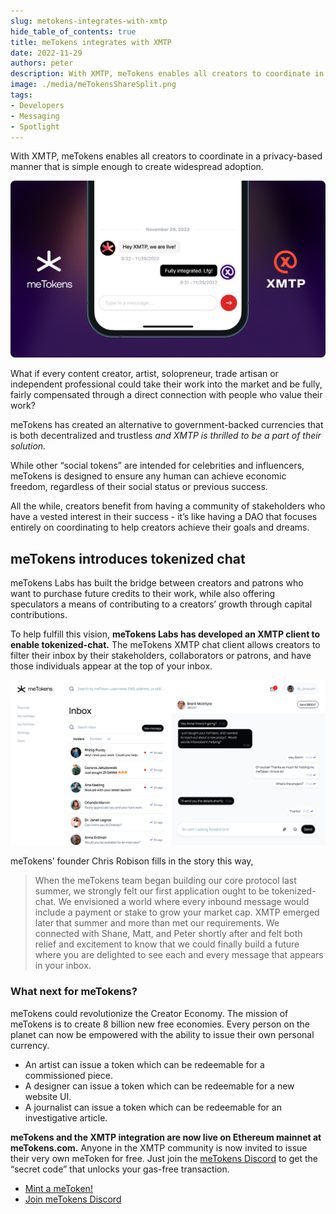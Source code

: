 ```yaml
---
slug: metokens-integrates-with-xmtp
hide_table_of_contents: true
title: meTokens integrates with XMTP
date: 2022-11-29
authors: peter
description: With XMTP, meTokens enables all creators to coordinate in a privacy-based manner that is simple enough to create widespread adoption.
image: ./media/meTokensShareSplit.png
tags:
- Developers
- Messaging
- Spotlight
---
```


With XMTP, meTokens enables all creators to coordinate in a privacy-based manner that is simple enough to create widespread adoption.

![](media/meTokensShareSplit.png)

<!--truncate-->

What if every content creator, artist, solopreneur, trade artisan or independent professional could take their work into the market and be fully, fairly compensated through a direct connection with people who value their work?

meTokens has created an alternative to government-backed currencies that is both decentralized and trustless _and XMTP is thrilled to be a part of their solution._

While other “social tokens” are intended for celebrities and influencers, meTokens is designed to ensure any human can achieve economic freedom, regardless of their social status or previous success.

All the while, creators benefit from having a community of stakeholders who have a vested interest in their success - it’s like having a DAO that focuses entirely on coordinating to help creators achieve their goals and dreams.


## meTokens introduces tokenized chat

meTokens Labs has built the bridge between creators and patrons who want to purchase future credits to their work, while also offering speculators a means of contributing to a creators’ growth through capital contributions.

To help fulfill this vision, **meTokens Labs has developed an XMTP client to enable tokenized-chat.** The meTokens XMTP chat client allows creators to filter their inbox by their stakeholders, collaborators or patrons, and have those individuals appear at the top of your inbox.

![](media/pasted-image-0.png)

meTokens’ founder Chris Robison fills in the story this way,

>When the meTokens team began building our core protocol last summer, we strongly felt our first application ought to be tokenized-chat. We envisioned a world where every inbound message would include a payment or stake to grow your market cap. XMTP emerged later that summer and more than met our requirements. We connected with Shane, Matt, and Peter shortly after and felt both relief and excitement to know that we could finally build a future where you are delighted to see each and every message that appears in your inbox.


### What next for meTokens?

meTokens could revolutionize the Creator Economy. The mission of meTokens is to create 8 billion new free economies. Every person on the planet can now be empowered with the ability to issue their own personal currency.

- An artist can issue a token which can be redeemable for a commissioned piece.
- A designer can issue a token which can be redeemable for a new website UI.
- A journalist can issue a token which can be redeemable for an investigative article.

**meTokens and the XMTP integration are now live on Ethereum mainnet at meTokens.com.** Anyone in the XMTP community is now invited to issue their very own meToken for free. Just join the [meTokens Discord](https://discord.gg/CuXRv5Hmk4) to get the “secret code” that unlocks your gas-free transaction.

- [Mint a meToken!](http://www.metokens.com/)
- [Join meTokens Discord](https://discord.gg/eXSRUQbGKK)
